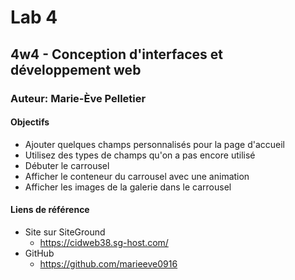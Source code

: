 # Lab 4
## 4w4 - Conception d'interfaces et développement web
### Auteur: Marie-Ève Pelletier

#### Objectifs
- Ajouter quelques champs personnalisés pour la page d'accueil
- Utilisez des types de champs qu'on a pas encore utilisé
- Débuter le carrousel
- Afficher le conteneur du carrousel avec une animation
- Afficher les images de la galerie dans le carrousel

#### Liens de référence
- Site sur SiteGround
    - https://cidweb38.sg-host.com/
- GitHub
    - https://github.com/marieeve0916